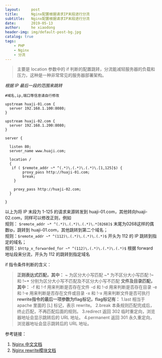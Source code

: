 ```yaml
---
layout:     post
title:      Nginx配置根据请求IP末段进行分流
subtitle:   Nginx配置根据请求IP末段进行分流
date:       2019-05-13
author:     he xiaodong
header-img: img/default-post-bg.jpg
catalog: true
tags:
    - PHP
    - Nginx
    - 分流
---
```


> 主要是 location 参数中的 if 判断的配置跳转，分流能减轻服务器的负载和压力，这种是一种非常常见的服务器部署架构。

*根据 IP 最后一段的范围来跳转*
```nginx
#域名,ip,端口等信息请自行修改

upstream huaji-01.com {
  server 192.168.1.100:8080;
}

upstream huaji-02.com {
  server 192.168.1.200:8080;
}

server {

  listen 80;
  server_name www.huaji.com;

  location /
  {
   if ( $remote_addr ~* ^(.*)\.(.*)\.(.*)\.[1,125]$) {
        proxy_pass http://huaji-01.com;
        break;
    }

    proxy_pass http://huaji-02.com;
  }

}
```

以上为将 IP 末段为 1-125 的请求来源转发到 huaji-01.com，其他转向huaji-02.com，同样可以修改正则，例如<br />
规则： `$remote_addr ~* ^(.*)\.(.*)\.(.*)\.*[0268]$` 末尾为0268这样的偶数ip，跳转到 huaji-01.com，其他跳转到第二个域名；<br />
规则：`$remote_addr ~* ^(112)\.(.*)\.(.*)\.(.*)$` 开头为 112 的 IP 跳转到指定的域名；<br />
规则：`$http_x_forwarded_for ~* ^(112)\.(.*)\.(.*)\.(.*)$` 根据 forward 地址段来分流，开头为 112 的跳转到指定域名<br />

if 指令条件判断的含义：
> **正则表达式匹配，其中：**
~ 为区分大小写匹配
~* 为不区分大小写匹配
!~ 和 !~* 分别为区分大小写不匹配及不区分大小写不匹配
**文件及目录匹配，其中：**
-f 和 !-f 用来判断是否存在文件
-d 和 !-d 用来判断是否存在目录
-e 和 !-e 用来判断是否存在文件或目录
-x 和 !-x 用来判断文件是否可执行
**rewrite指令的最后一项参数为flag标记，flag标记有：**
1.last    相当于 apache 里面的 [L] 标记，表示 rewrite。
2.break 本条规则匹配完成后，终止匹配，不再匹配后面的规则。
3.redirect  返回 302 临时重定向，浏览器地址会显示跳转后的 URL 地址。
4.permanent  返回 301 永久重定向，浏览器地址会显示跳转后的 URL 地址。


参考链接：
1. [Nginx 中文文档](https://github.com/DocsHome/nginx-docs)
2. [Nginx rewrite模块文档](https://github.com/DocsHome/nginx-docs/blob/d1d7dfc7e4c1f189d4b41621cea9017b9be430e4/%E6%A8%A1%E5%9D%97%E5%8F%82%E8%80%83/http/ngx_http_rewrite_module.md)
